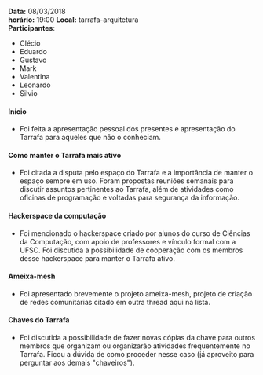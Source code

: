 __Data:__ 08/03/2018  
__horário:__ 19:00
__Local:__ tarrafa-arquitetura  
__Participantes__:  

- Clécio
- Eduardo
- Gustavo
- Mark
- Valentina
- Leonardo
- Silvio

#### Início

- Foi feita a apresentação pessoal dos presentes e apresentação do Tarrafa para aqueles que não o conheciam.


#### Como manter o Tarrafa mais ativo 

- Foi citada a disputa pelo espaço do Tarrafa e a importância de manter o espaço sempre em uso. Foram propostas reuniões semanais para discutir assuntos pertinentes ao Tarrafa, além de atividades como oficinas de programação e voltadas para segurança da informação.

#### Hackerspace da computação

- Foi mencionado o hackerspace criado por alunos do curso de Ciências da Computação, com apoio de professores e vínculo formal com a UFSC. Foi discutida a possibilidade de cooperação com os membros desse hackerspace para manter o Tarrafa ativo.

#### Ameixa-mesh

- Foi apresentado brevemente o projeto ameixa-mesh, projeto de criação de redes comunitárias citado em outra thread aqui na lista. 


#### Chaves do Tarrafa

- Foi discutida a possibilidade de fazer novas cópias da chave para outros membros que organizam ou organizarão atividades frequentemente no Tarrafa. Ficou a dúvida de como proceder nesse caso (já aproveito para perguntar aos demais "chaveiros").
